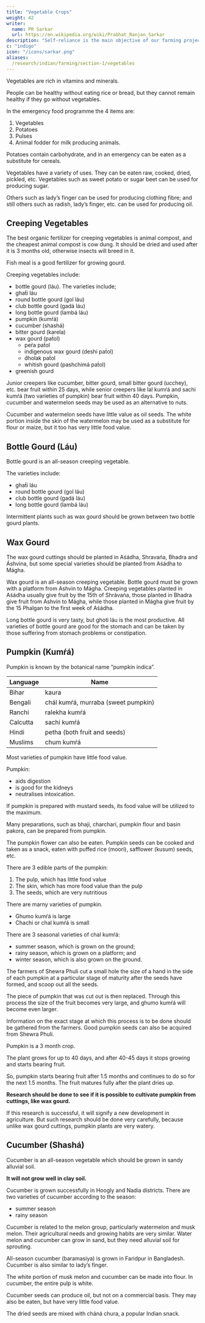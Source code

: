 ```yaml
---
title: "Vegetable Crops"
weight: 42
writer:
  name: PR Sarkar
  url: https://en.wikipedia.org/wiki/Prabhat_Ranjan_Sarkar
description: "Self-reliance is the main objective of our farming projects, hence they should be oriented towards production"
c: "indigo"
icon: "/icons/sarkar.png"
aliases:
  /research/indian/farming/section-1/vegetables
---
```



Vegetables are rich in vitamins and minerals. 

People can be healthy without eating rice or bread, but they cannot remain healthy if they go without vegetables. 

<!-- Even though many vegetables require specific conditions to grow well, they are so important that they should be eaten regularly. Without them, human beings will be prone to nutritional problems and disease.
 -->

In the emergency food programme the 4 items are: 
1. Vegetables
2. Potatoes
3. Pulses
4. Animal fodder for milk producing animals. 

Potatoes contain carbohydrate, and in an emergency can be eaten as a substitute for cereals.

Vegetables have a variety of uses. They can be eaten raw, cooked, dried, pickled, etc. Vegetables such as sweet potato or sugar beet can be used for producing sugar. 

Others such as lady’s finger can be used for producing clothing fibre; and still others such as radish, lady’s finger, etc. can be used for producing oil.

<!-- Vegetables usually have seasonal varieties. For example, common winter vegetables include cauliflower, cabbage, sugar beet, big onion, tomato, brinjal, lettuce, greens, carrot, etc.; common summer vegetables include the summer varieties of pumpkin, cucumber, brinjal, drumstick, gourd, etc.; while all-season vegetables include pumpkin, cucumber, drumstick and different varieties of gourd.
 -->
<!-- For the sake of convenience, however, vegetables can also be divided into groups which have common characteristics or requirements. For example, there are creeping vegetables, creeping tuber vegetables and non-creeping tuber vegetables besides winter vegetables, summer vegetables, all-season vegetables, etc. -->


## Creeping Vegetables

The best organic fertilizer for creeping vegetables is animal compost, and the cheapest animal compost is cow dung. It should be dried and used after it is 3 months old, otherwise insects will breed in it. 

Fish meal is a good fertilizer for growing gourd.

Creeping vegetables include:

- bottle gourd (láu). The varieties include;
- ghat́i láu
- round bottle gourd (gol láu)
- club bottle gourd (gadá láu)
- long bottle gourd (lambá láu)
- pumpkin (kumŕá)
- cucumber (shashá)
- bitter gourd (karela)
- wax gourd (pat́ol)
  - peŕa pat́ol
  - indigenous wax gourd (deshi pat́ol)
  - d́holak pat́ol
  - whitish gourd (pashchimá pat́ol)
- greenish gourd

Junior creepers like cucumber, bitter gourd, small bitter gourd (ucchey), etc. bear fruit within 25 days, while senior creepers like lal kumŕá and sachi kumŕá (two varieties of pumpkin) bear fruit within 40 days.
Pumpkin, cucumber and watermelon seeds may be used as an alternative to nuts. 

Cucumber and watermelon seeds have little value as oil seeds. The white portion inside the skin of the watermelon may be used as a substitute for flour or maize, but it too has very little food value.

## Bottle Gourd (Láu)

Bottle gourd is an all-season creeping vegetable.

The varieties include:
- ghat́i láu
- round bottle gourd (gol láu)
- club bottle gourd (gadá láu)
- long bottle gourd (lambá láu)

Intermittent plants such as wax gourd should be grown between two bottle gourd plants. 


## Wax Gourd

The wax gourd cuttings should be planted in Aśádha, Shravańa, Bhadra and Áshvina, but some special varieties should be planted from Aśádha to Mágha. 

Wax gourd is an all-season creeping vegetable. Bottle gourd must be grown with a platform from Ashvin to Mágha. Creeping vegetables planted in Aśádha usually give fruit by the 15th of Shrávańa, those planted in Bhadra give fruit from Ashvin to Mágha, while those planted in Mágha give fruit by the 15 Phalgan to the first week of Aśádha.

Long bottle gourd is very tasty, but ghoti láu is the most productive. All varieties of bottle gourd are good for the stomach and can be taken by those suffering from stomach problems or constipation.


## Pumpkin (Kumŕá)

Pumpkin is known by the botanical name “pumpkin indica”. 

Language | Name
--- | --- 
Bihar | kaura
Bengali | chál kumŕá, murraba (sweet pumpkin)
Ranchi | ralekha kumŕá
Calcutta | sachi kumŕá
Hindi | petha (both fruit and seeds)
Muslims | chum kumŕá


Most varieties of pumpkin have little food value. 

Pumpkin:
- aids digestion
- is good for the kidneys
- neutralises intoxication. 

If pumpkin is prepared with mustard seeds, its food value will be utilized to the maximum. 

Many preparations, such as bhaji, charchari, pumpkin flour and basin pakora, can be prepared from pumpkin. 

The pumpkin flower can also be eaten. Pumpkin seeds can be cooked and taken as a snack, eaten with puffed rice (moori), safflower (kusum) seeds, etc.

There are 3 edible parts of the pumpkin:

1. The pulp, which has little food value
3. The skin, which has more food value than the pulp
3. The seeds, which are very nutritious

There are marny varieties of pumpkin.
- Ghumo kumŕá is large
- Chachi or chal kumŕá is small

There are 3 seasonal varieties of chal kumŕá:
- summer season, which is grown on the ground;
- rainy season, which is grown on a platform; and
- winter season, which is also grown on the ground.

The farmers of Shewra Phuli cut a small hole the size of a hand in the side of each pumpkin at a particular stage of maturity after the seeds have formed, and scoop out all the seeds.

The piece of pumpkin that was cut out is then replaced. Through this process the size of the fruit becomes very large, and ghumo kumŕá will become even larger. 

Information on the exact stage at which this process is to be done should be gathered from the farmers. Good pumpkin seeds can also be acquired from Shewra Phuli.

Pumpkin is a 3 month crop. 

The plant grows for up to 40 days, and after 40-45 days it stops growing and starts bearing fruit. 

So, pumpkin starts bearing fruit after 1.5 months and continues to do so for the next 1.5 months. The fruit matures fully after the plant dries up.

**Research should be done to see if it is possible to cultivate pumpkin from cuttings, like wax gourd.** 

If this research is successful, it will signify a new development in agriculture. But such research should be done very carefully, because unlike wax gourd cuttings, pumpkin plants are very watery.


## Cucumber (Shashá)

Cucumber is an all-season vegetable which should be grown in sandy alluvial soil. 

**It will not grow well in clay soil.** 

Cucumber is grown successfully in Hoogly and Nadia districts.
There are two varieties of cucumber according to the season:
- summer season
- rainy season

Cucumber is related to the melon group, particularly watermelon and musk melon. Their agricultural needs and growing habits are very similar. Water melon and cucumber can grow in sand, but they need alluvial soil for sprouting. 

All-season cucumber (baramasiya) is grown in Faridpur in Bangladesh. Cucumber is also similar to lady’s finger.

The white portion of musk melon and cucumber can be made into flour. In cucumber, the entire pulp is white. 

Cucumber seeds can produce oil, but not on a commercial basis. They may also be eaten, but have very little food value. 

The dried seeds are mixed with cháná chura, a popular Indian snack.


